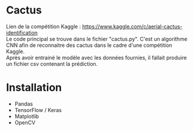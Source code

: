 Cactus
======
Lien de la compétition Kaggle : https://www.kaggle.com/c/aerial-cactus-identification <br/>
Le code principal se trouve dans le fichier "cactus.py".
C'est un algorithme CNN afin de reconnaitre des cactus dans le cadre d'une compétition Kaggle. <br/>
Après avoir entrainé le modèle avec les données fournies, il fallait produire un fichier csv contenant la prédiction. 

Installation
============
- Pandas
- TensorFlow / Keras
- Matplotlib
- OpenCV
